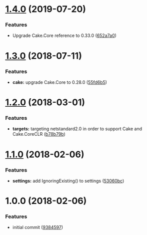 # [1.4.0](https://github.com/michael-wolfenden/Cake.Npx/compare/v1.3.0...v1.4.0) (2019-07-20)


### Features

* Upgrade Cake.Core reference to 0.33.0 ([652a7a0](https://github.com/michael-wolfenden/Cake.Npx/commit/652a7a0))

# [1.3.0](https://github.com/michael-wolfenden/Cake.Npx/compare/v1.2.0...v1.3.0) (2018-07-11)


### Features

* **cake:** upgrade Cake.Core to 0.28.0 ([55fd6b5](https://github.com/michael-wolfenden/Cake.Npx/commit/55fd6b5))

<a name="1.2.0"></a>
# [1.2.0](https://github.com/michael-wolfenden/Cake.Npx/compare/v1.1.0...v1.2.0) (2018-03-01)


### Features

* **targets:** targeting netstandard2.0 in order to support Cake and Cake.CoreCLR ([b78b79b](https://github.com/michael-wolfenden/Cake.Npx/commit/b78b79b))

<a name="1.1.0"></a>
# [1.1.0](https://github.com/michael-wolfenden/Cake.Npx/compare/v1.0.0...v1.1.0) (2018-02-06)


### Features

* **settings:** add IgnoringExisting() to settings ([53060bc](https://github.com/michael-wolfenden/Cake.Npx/commit/53060bc))

<a name="1.0.0"></a>
# 1.0.0 (2018-02-06)


### Features

* initial commit ([9384597](https://github.com/michael-wolfenden/Cake.Npx/commit/9384597))
